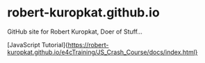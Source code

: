 # robert-kuropkat.github.io
GitHub site for Robert Kuropkat, Doer of Stuff...

[JavaScript Tutorial]{https://robert-kuropkat.github.io/e4cTraining/JS_Crash_Course/docs/index.html}
